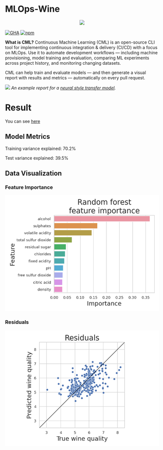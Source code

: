 # MLOps-Wine

<p align="center">
  <img src="https://static.iterative.ai/img/cml/title_strip_trim.png" width=400>
</p>

[![GHA](https://img.shields.io/github/v/tag/iterative/setup-cml?label=GitHub%20Actions&logo=GitHub)](https://github.com/iterative/setup-cml)
[![npm](https://img.shields.io/npm/v/@dvcorg/cml?logo=npm)](https://www.npmjs.com/package/@dvcorg/cml)

**What is CML?** Continuous Machine Learning (CML) is an open-source CLI tool
for implementing continuous integration & delivery (CI/CD) with a focus on
MLOps. Use it to automate development workflows — including machine
provisioning, model training and evaluation, comparing ML experiments across
project history, and monitoring changing datasets.

CML can help train and evaluate models — and then generate a visual report with
results and metrics — automatically on every pull request.

![](https://static.iterative.ai/img/cml/github_cloud_case_lessshadow.png) _An
example report for a
[neural style transfer model](https://github.com/iterative/cml_cloud_case)._


# Result
You can see [here](https://github.com/fiqgant/MLOps-Wine/commit/48ceec103850380838126ac87bbcb39491de941e#commitcomment-81284261s)

## Model Metrics
Training variance explained: 70.2%

Test variance explained: 39.5%

## Data Visualization
### Feature Importance
![](https://raw.githubusercontent.com/fiqgant/MLOps-Wine/main/Images/feature_importance.png)

### Residuals
![](https://raw.githubusercontent.com/fiqgant/MLOps-Wine/main/Images/residuals.png)
